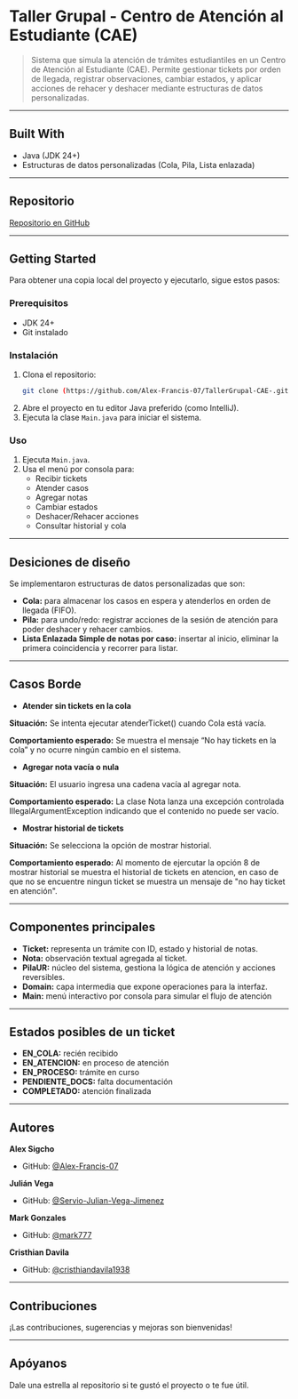 <a name="readme-top"></a>

# Taller Grupal - Centro de Atención al Estudiante (CAE)

> Sistema que simula la atención de trámites estudiantiles en un Centro de Atención al Estudiante (CAE). Permite gestionar tickets por orden de llegada, registrar observaciones, cambiar estados, y aplicar acciones de rehacer y deshacer mediante estructuras de datos personalizadas.

---

## Built With

* Java (JDK 24+)
* Estructuras de datos personalizadas (Cola, Pila, Lista enlazada)

---

## Repositorio

[Repositorio en GitHub](https://github.com/Alex-Francis-07/TallerGrupal-CAE-)

---

## Getting Started

Para obtener una copia local del proyecto y ejecutarlo, sigue estos pasos:

### Prerequisitos

* JDK 24+
* Git instalado

### Instalación

1.  Clona el repositorio:
    ```sh
    git clone (https://github.com/Alex-Francis-07/TallerGrupal-CAE-.git)
    ```
2.  Abre el proyecto en tu editor Java preferido (como IntelliJ).
3.  Ejecuta la clase `Main.java` para iniciar el sistema.

### Uso

1.  Ejecuta `Main.java`.
2.  Usa el menú por consola para:
    * Recibir tickets
    * Atender casos
    * Agregar notas
    * Cambiar estados
    * Deshacer/Rehacer acciones
    * Consultar historial y cola

---

## Desiciones de diseño 

Se implementaron estructuras de datos personalizadas que son:
* **Cola:** para almacenar los casos en espera y atenderlos en orden de llegada (FIFO).
* **Pila:** para undo/redo: registrar acciones de la sesión de atención para poder deshacer y rehacer cambios.
* **Lista Enlazada Simple de notas por caso:** insertar al inicio, eliminar la primera coincidencia y recorrer para listar.

---

## Casos Borde

* **Atender sin tickets en la cola**

**Situación:** Se intenta ejecutar atenderTicket() cuando Cola está vacía.

**Comportamiento esperado:** Se muestra el mensaje “No hay tickets en la cola” y no ocurre ningún cambio en el sistema.

* **Agregar nota vacía o nula**

**Situación:** El usuario ingresa una cadena vacía al agregar nota.

**Comportamiento esperado:** La clase Nota lanza una excepción controlada IllegalArgumentException indicando que el contenido no puede ser vacío.

* **Mostrar historial de tickets**

**Situación:** Se selecciona la opción de mostrar historial.

**Comportamiento esperado:** Al momento de ejercutar la opción 8 de mostrar historial se muestra el historial de tickets en atencion, en caso de que no se encuentre ningun ticket se muestra un mensaje de "no hay ticket en atención".



---

## Componentes principales

* **Ticket:** representa un trámite con ID, estado y historial de notas.
* **Nota:** observación textual agregada al ticket.
* **PilaUR:** núcleo del sistema, gestiona la lógica de atención y acciones reversibles.
* **Domain:** capa intermedia que expone operaciones para la interfaz.
* **Main:** menú interactivo por consola para simular el flujo de atención

---

## Estados posibles de un ticket

* **EN_COLA:** recién recibido
* **EN_ATENCION:** en proceso de atención
* **EN_PROCESO:** trámite en curso
* **PENDIENTE_DOCS:** falta documentación
* **COMPLETADO:** atención finalizada

---

## Autores

**Alex Sigcho**
* GitHub: [@Alex-Francis-07](https://github.com/Alex-Francis-07)

**Julián Vega**
* GitHub: [@Servio-Julian-Vega-Jimenez](https://github.com/ServioVega)

**Mark Gonzales**
* GitHub: [@mark777](https://github.com/Mark777g)

**Cristhian Davila**
* GitHub: [@cristhiandavila1938](https://github.com/cristhiandavila1938)

---

## Contribuciones

¡Las contribuciones, sugerencias y mejoras son bienvenidas!

---

## Apóyanos

Dale una estrella al repositorio si te gustó el proyecto o te fue útil.
